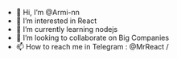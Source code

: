 - 👋 Hi, I’m @Armi-nn
- 👀 I’m interested in React
- 🌱 I’m currently learning nodejs 
- 💞️ I’m looking to collaborate on Big Companies
- 📫 How to reach me in Telegram : @MrReact /
<!---
Armi-nn/Armi-nn is a ✨ special ✨ repository because its `README.md` (this file) appears on your GitHub profile.
You can click the Preview link to take a look at your changes.
--->
